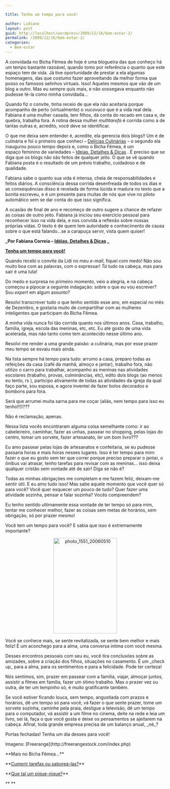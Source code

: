 ```yaml
---

title: Tenha um tempo para você!

author: Lidiane
layout: post
guid: http://localhost/wordpress/2009/12/16/bem-estar-2/
permalink: /2009/12/16/bem-estar-2/
categories:
  - Bem-estar
---
```

A convidada no Bicha Fêmea de hoje é uma blogueira das que conheço há um tempo bastante razoável, quando tomo por referência o quanto que este espaço tem de vida. Já tive oportunidade de prestar a ela algumas homenagens, das que costumo fazer aproveitando da melhor forma que posso os famosos selinhos virtuais. Isso! Aqueles mesmos que vão de um blog a outro. Mas eu sempre quis mais, e não sossegava enquanto não pudesse tê-la como minha convidada…<!--more-->

Quando fiz o convite, tinha receio de que ela não aceitaria porque acompanho de perto (virtualmente) o _vucovuco_ que é a vida real dela. Fabiana é uma mulher casada, tem filhos, dá conta do recado em casa e, de quebra, trabalha fora. A rotina dessa mulher _multitarefa_ é corrida como a de tantas outras e, acredito, você deve se identificar.

O que me deixa sem entender é, acredite, ela gerencia dois blogs!! Um é de culinária e foi o primeiro que conheci – [Delícias Culinárias](http://deliciasculinariasdafabi.blogspot.com/)  – o segundo ela inaugurou pouco tempo depois e, como o Bicha Fêmea, é um espaço feminino de variedades – [Ideias, Detalhes & Dicas](http://ideiasdetalhesedicas.blogspot.com/) . É preciso que se diga que os blogs não são feitos de qualquer jeito. O que se vê quando Fabiana posta é o resultado de um prévio trabalho, cuidadoso e de qualidade.

Fabiana sabe o quanto sua vida é intensa, cheia de responsabilidades e feitos diários. A consciência dessa corrida desenfreada de todos os dias e as consequências disso é revelada de forma lúcida e madura no texto que a bonita escreveu, e é um presente para muitas de nós que vive no piloto automático sem se dar conta do que isso significa.

A ocasião de final de ano e recomeço de outro sugere a chance de refazer as coisas de outro jeito. Fabiana já iniciou seu exercício pessoal para reconhecer isso na vida dela, e nos convida a reflexão sobre nossas próprias vidas. O texto é de quem tem autoridade e conhecimento de causa sobre o que está falando…se a carapuça servir, vista quem quiser!

**_Por Fabiana Correia – [Idéias, Detalhes & Dicas](http://ideiasdetalhesedicas.blogspot.com/) _**

**<span style="text-decoration: underline;">Tenha um tempo para você!</span>**

Quando recebi o convite da Lidi no meu _e-mail_, fiquei com medo! Não sou muito boa com as palavras, com o expressar! _Tá_ tudo na cabeça, mas para sair é uma luta!

Do medo e surpresa no primeiro momento, veio a alegria, e na cabeça começou a pipocar a seguinte indagação: sobre o que eu vou escrever? Sou _expert_ em algum assunto?

Resolvi transcrever tudo o que tenho sentido esse ano, em especial no mês de Dezembro, e gostaria muito de compartilhar com as mulheres inteligentes que participam do Bicha Fêmea.

<p style="text-align: center;">
  <p>
    A minha vida nunca foi tão corrida quanto nos últimos anos. Casa, trabalho, família, igreja, escola das meninas, etc, etc. Eu até gosto de uma vida acelerada, mas não tanto como tem acontecido nesse último ano.
  </p>
  
  <p>
    Resolvi me render a uma grande paixão: a culinária, mas por esse prazer meu tempo se esvaiu mais ainda.
  </p>
  
  <p>
    Na lista sempre há tempo para tudo: arrumo a casa, preparo todas as refeições da casa (café da manhã, almoço e jantar), trabalho fora, não utilizo o carro para trabalhar, acompanho as meninas nas atividades escolares (trabalho, provas, culminâncias, etc), edito dois blogs (ao menos eu tento, rs ), participo ativamente de todas as atividades da igreja da qual faço parte, sou esposa, e agora inventei de fazer bolos decorados e bombons para fora.
  </p>
  
  <p>
    Será que arrumei muita sarna para me coçar (aliás, nem tempo para isso eu tenho!!!)???
  </p>
  
  <p>
    Não é reclamação, apenas.
  </p>
  
  <p>
    Nessa lista vocês encontraram alguma coisa semelhante como: ir ao cabeleireiro, caminhar, fazer as unhas, passear no shopping, pelas lojas do centro, tomar um sorvete, fazer artesanato, ler um bom livro???
  </p>
  
  <p>
    Eu amo passear pelas lojas de artesanatos e confeitaria, se eu pudesse passaria horas e mais horas nesses lugares. Isso é ter tempo para mim: fazer o que eu gosto sem ter que correr porque preciso preparar o jantar, o ônibus vai atrasar, tenho tarefas para revisar com as meninas… isso deixa qualquer cristão sem vontade até de sair! Diga se não é?
  </p>
  
  <p>
    Todas as minhas obrigações me completam e me fazem feliz, deixam-me sentir útil. E eu amo tudo isso! Mas sabe aquele momento que você quer só para você? Você quer esquecer um pouco de tudo? Quer fazer uma atividade sozinha, pensar e falar sozinha? Vocês compreendem? 
  </p>
  
  <p>
    Eu tenho sentido ultimamente essa vontade de ter tempo só para mim, tentar me conhecer melhor, fazer as coisas sem metas de horários, sem obrigação, só por prazer mesmo!
  </p>
  
  <p>
    Você tem um tempo para você? E sabia que isso é extremamente importante?
  </p>
  
  <p style="text-align: center;">
    <img class="size-medium wp-image-3884  aligncenter" title="photo_1551_20060510" src="http://www.trololodemulher.com.br/blog/wp-content/uploads/2009/12/photo_1551_20060510-200x300.jpg" alt="photo_1551_20060510" width="200" height="300" />
  </p>
  
  <p>
    Você se conhece mais, se sente revitalizada, se sente bem melhor e mais feliz! É um aconchego para a alma, uma conversa intima com você mesma.
  </p>
  
  <p>
    Desses encontros pessoais com seu eu, você tira conclusões sobre as amizades, sobre a criação dos filhos, situações no casamento. É um _check up_ para a alma, para os sentimentos e para a felicidade. Pode ter certeza!
  </p>
  
  <p>
    Nós sentimos, sim, prazer em passear com a família, viajar, almoçar juntos, assistir a filmes em família, fazer um ótimo trabalho. Mas o prazer vez ou outra, de ter um tempinho só, é muito gratificante também.
  </p>
  
  <p>
    Se você estiver ficando louca, sem tempo, angustiada com prazos e horários, dê um tempo só para você, vá fazer o que sente prazer, tome um sorvete sozinha, caminhe pela praia, desligue a televisão, dê um tempo para o computador, vá assistir a um filme no cinema, deite na rede e leia um livro, sei lá, faça o que você gosta e deixe os pensamentos se ajeitarem na cabeça. Afinal, toda grande empresa precisa de um balanço anual, _né_?
  </p>
  
  <p>
    Portas fechadas! Tenha um dia desses para você!
  </p>
  
  <p>
    Imagens: [Freerange](http://freerangestock.com/index.php) 
  </p>
  
  <p>
    **Mais no Bicha Fêmea&#8230;**
  </p>
  
  <p>
    **<a href="http://www.trololodemulher.com.br/2010/01/29/cumprir-tarefas-ou-sabore-las/" target="_self">Cumprir tarefas ou saboreá-las?</a>**
  </p>
  
  <p>
    **<a href="http://www.trololodemulher.com.br/2009/02/01/piquenique/" target="_self">Que tal um pique-nique?</a>**
  </p>
  
  <p>
    ** **
  </p>